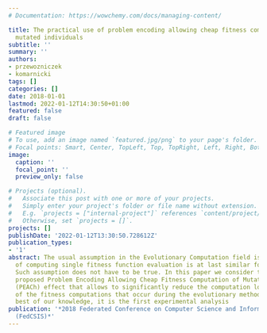```yaml
---
# Documentation: https://wowchemy.com/docs/managing-content/

title: The practical use of problem encoding allowing cheap fitness computation of
  mutated individuals
subtitle: ''
summary: ''
authors:
- przewozniczek
- komarnicki
tags: []
categories: []
date: 2018-01-01
lastmod: 2022-01-12T14:30:50+01:00
featured: false
draft: false

# Featured image
# To use, add an image named `featured.jpg/png` to your page's folder.
# Focal points: Smart, Center, TopLeft, Top, TopRight, Left, Right, BottomLeft, Bottom, BottomRight.
image:
  caption: ''
  focal_point: ''
  preview_only: false

# Projects (optional).
#   Associate this post with one or more of your projects.
#   Simply enter your project's folder or file name without extension.
#   E.g. `projects = ["internal-project"]` references `content/project/deep-learning/index.md`.
#   Otherwise, set `projects = []`.
projects: []
publishDate: '2022-01-12T13:30:50.728612Z'
publication_types:
- '1'
abstract: The usual assumption in the Evolutionary Computation field is that a cost
  of computing single fitness function evaluation is at last similar for all cases.
  Such assumption does not have to be true. In this paper we consider the recently
  proposed Problem Encoding Allowing Cheap Fitness Computation of Mutated Individuals
  (PEACh) effect that allows to significantly reduce the computation load of some
  of the fitness computations that occur during the evolutionary method run. To the
  best of our knowledge, it is the first experimental analysis
publication: '*2018 Federated Conference on Computer Science and Information Systems
  (FedCSIS)*'
---
```

